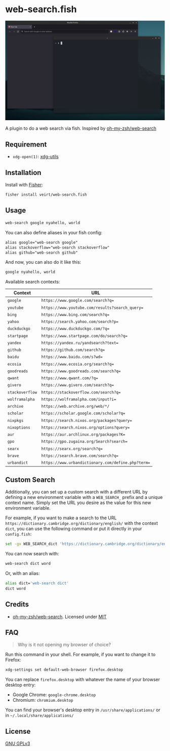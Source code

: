 # web-search.fish

![Demo](./demo.gif)

A plugin to do a web search via fish.
Inspired by [oh-my-zsh/web-search](https://github.com/ohmyzsh/ohmyzsh/tree/master/plugins/web-search)

## Requirement

- `xdg-open(1)`: [xdg-utils](https://www.freedesktop.org/wiki/Software/xdg-utils/)

## Installation

Install with [Fisher](https://github.com/jorgebucaran/fisher):

```sh
fisher install veirt/web-search.fish
```

## Usage

```sh
web-search google nyahello, world
```

You can also define aliases in your fish config:

```fish
alias google="web-search google"
alias stackoverflow="web-search stackoverflow"
alias github="web-search github"
```

And now, you can also do it like this:

```sh
google nyahello, world
```

Available search contexts:

| Context         | URL                                                |
| --------------- | -------------------------------------------------- |
| `google`        | `https://www.google.com/search?q=`                 |
| `youtube`       | `https://www.youtube.com/results?search_query=`    |
| `bing`          | `https://www.bing.com/search?q=`                   |
| `yahoo`         | `https://search.yahoo.com/search?p=`               |
| `duckduckgo`    | `https://www.duckduckgo.com/?q=`                   |
| `startpage`     | `https://www.startpage.com/do/search?q=`           |
| `yandex`        | `https://yandex.ru/yandsearch?text=`               |
| `github`        | `https://github.com/search?q=`                     |
| `baidu`         | `https://www.baidu.com/s?wd=`                      |
| `ecosia`        | `https://www.ecosia.org/search?q=`                 |
| `goodreads`     | `https://www.goodreads.com/search?q=`              |
| `qwant`         | `https://www.qwant.com/?q=`                        |
| `givero`        | `https://www.givero.com/search?q=`                 |
| `stackoverflow` | `https://stackoverflow.com/search?q=`              |
| `wolframalpha`  | `https://wolframalpha.com/input?i=`                |
| `archive`       | `https://web.archive.org/web/*/`                   |
| `scholar`       | `https://scholar.google.com/scholar?q=`            |
| `nixpkgs`       | `https://search.nixos.org/packages?query=`         |
| `nixoptions`    | `https://search.nixos.org/options?query=`          |
| `aur`           | `https://aur.archlinux.org/packages?K=`            |
| `gpo`           | `https://gpo.zugaina.org/Search?search=`           |
| `searx`         | `https://searx.org/search?q=`                      |
| `brave`         | `https://search.brave.com/search?q=`               |
| `urbandict`     | `https://www.urbandictionary.com/define.php?term=` |

## Custom Search

Additionally, you can set up a custom search with a different URL by defining
a new environment variable with a `WEB_SEARCH_` prefix and a unique context name.
Simply set the URL you desire as the value for this new environment variable.

For example, if you want to make a search to the URL
`https://dictionary.cambridge.org/dictionary/english/` with the context `dict`, you
can use the following command or put it directly in your `config.fish`:

```sh
set -gx WEB_SEARCH_dict 'https://dictionary.cambridge.org/dictionary/english/'
```

You can now search with:

```sh
web-search dict word
```

Or, with an alias:

```sh
alias dict='web-search dict'
dict word
```

## Credits

- [oh-my-zsh/web-search](https://github.com/ohmyzsh/ohmyzsh/tree/master/plugins/web-search). Licensed under [MIT](https://choosealicense.com/licenses/mit/)

## FAQ

> Why is it not opening my browser of choice?

Run this command in your shell. For example, if you want to change it to Firefox:

```sh
xdg-settings set default-web-browser firefox.desktop
```

You can replace `firefox.desktop` with whatever the name of your browser desktop entry:

- Google Chrome: `google-chrome.desktop`
- Chromium: `chromium.desktop`

You can find your browser's desktop entry in `/usr/share/applications/` or in `~/.local/share/applications/`

## License

[ GNU GPLv3 ](https://choosealicense.com/licenses/gpl-3.0/)
